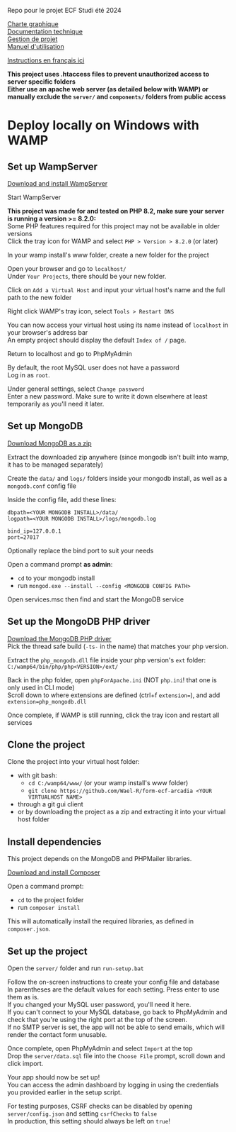 Repo pour le projet ECF Studi été 2024

[Charte graphique](documents/charte_graphique.pdf)\
[Documentation technique](documents/documentation_technique.pdf)\
[Gestion de projet](documents/gestion_projet.pdf)\
[Manuel d'utilisation](documents/manuel.pdf)

[Instructions en français ici](README_FR.md)

**This project uses .htaccess files to prevent unauthorized access to server specific folders**\
**Either use an apache web server (as detailed below with WAMP) or manually exclude the `server/` and `components/` folders from public access**

# Deploy locally on Windows with WAMP

## Set up WampServer
[Download and install WampServer](https://wampserver.aviatechno.net)

Start WampServer

**This project was made for and tested on PHP 8.2, make sure your server is running a version >= 8.2.0:**\
Some PHP features required for this project may not be available in older versions\
Click the tray icon for WAMP and select `PHP > Version > 8.2.0` (or later)

In your wamp install's www folder, create a new folder for the project

Open your browser and go to `localhost/`\
Under `Your Projects`, there should be your new folder.

Click on `Add a Virtual Host` and input your virtual host's name and the full path to the new folder

Right click WAMP's tray icon, select `Tools > Restart DNS`

You can now access your virtual host using its name instead of `localhost` in your browser's address bar\
An empty project should display the default `Index of /` page.

Return to localhost and go to PhpMyAdmin

By default, the root MySQL user does not have a password\
Log in as `root`.

Under general settings, select `Change password`\
Enter a new password. Make sure to write it down elsewhere at least temporarily as you'll need it later.

## Set up MongoDB
[Download MongoDB as a zip](https://www.mongodb.com/try/download/community)

Extract the downloaded zip anywhere (since mongodb isn't built into wamp, it has to be managed separately)

Create the `data/` and `logs/` folders inside your mongodb install, as well as a `mongodb.conf` config file

Inside the config file, add these lines:
```
dbpath=<YOUR MONGODB INSTALL>/data/
logpath=<YOUR MONGODB INSTALL>/logs/mongodb.log

bind_ip=127.0.0.1
port=27017
```
Optionally replace the bind port to suit your needs

Open a command prompt **as admin**:
- `cd` to your mongodb install
- run `mongod.exe --install --config <MONGODB CONFIG PATH>`

Open services.msc then find and start the MongoDB service

## Set up the MongoDB PHP driver
[Download the MongoDB PHP driver](https://github.com/mongodb/mongo-php-driver/releases/)\
Pick the thread safe build (`-ts-` in the name) that matches your php version.

Extract the `php_mongodb.dll` file inside your php version's `ext` folder:\
`C:/wamp64/bin/php/php<VERSION>/ext/`

Back in the php folder, open `phpForApache.ini` (NOT `php.ini`! that one is only used in CLI mode)\
Scroll down to where extensions are defined (ctrl+f `extension=`), and add `extension=php_mongodb.dll`

Once complete, if WAMP is still running, click the tray icon and restart all services

## Clone the project
Clone the project into your virtual host folder:
- with git bash:
	- `cd C:/wamp64/www/` (or your wamp install's www folder)
	- `git clone https://github.com/Wael-R/form-ecf-arcadia <YOUR VIRTUALHOST NAME>`
- through a git gui client
- or by downloading the project as a zip and extracting it into your virtual host folder

## Install dependencies
This project depends on the MongoDB and PHPMailer libraries.

[Download and install Composer](https://getcomposer.org/download/)

Open a command prompt:
- `cd` to the project folder
- run `composer install`

This will automatically install the required libraries, as defined in `composer.json`.

## Set up the project
Open the `server/` folder and run `run-setup.bat`

Follow the on-screen instructions to create your config file and database\
In parentheses are the default values for each setting. Press enter to use them as is.\
If you changed your MySQL user password, you'll need it here.\
If you can't connect to your MySQL database, go back to PhpMyAdmin and check that you're using the right port at the top of the screen.\
If no SMTP server is set, the app will not be able to send emails, which will render the contact form unusable.

Once complete, open PhpMyAdmin and select `Import` at the top\
Drop the `server/data.sql` file into the `Choose File` prompt, scroll down and click import.

Your app should now be set up!\
You can access the admin dashboard by logging in using the credentials you provided earlier in the setup script.

For testing purposes, CSRF checks can be disabled by opening `server/config.json` and setting `csrfChecks` to `false`\
In production, this setting should always be left on `true`!